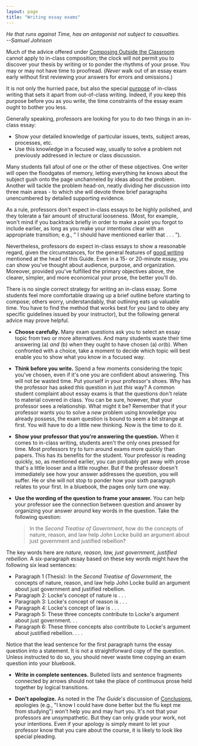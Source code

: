 ```yaml
---
layout: page
title: "Writing essay exams"
---
```


*He that runs against Time, has an antagonist not subject to casualties.*  
*--Samuel Johnson*

Much of the advice offered under [Composing Outside the Classroom](?pg=topics/composing.html) cannot apply to in-class composition; the clock will not permit you to discover your thesis by writing or to ponder the rhythms of your prose. You may or may not have time to proofread. (*Never* walk out of an essay exam early without first reviewing your answers for errors and omissions.)

It is not only the hurried pace, but also the special [purpose](?pg=topics/audiencepurpose.html) of in-class writing that sets it apart from out-of-class writing. Indeed, if you keep this purpose before you as you write, the time constraints of the essay exam ought to bother you less.

Generally speaking, professors are looking for you to do two things in an in-class essay:

-   Show your detailed knowledge of particular issues, texts, subject areas, processes, etc.
-   Use this knowledge in a focused way, usually to solve a problem not previously addressed in lecture or class discussion.

Many students fall afoul of one or the other of these objectives. One writer will open the floodgates of memory, letting everything he knows about the subject gush onto the page unchanneled by ideas about the problem. Another will tackle the problem head-on, neatly dividing her discussion into three main areas - to which she will devote three brief paragraphs unencumbered by detailed supporting evidence.

As a rule, professors don't expect in-class essays to be highly polished, and they tolerate a fair amount of structural looseness. (Most, for example, won't mind if you backtrack briefly in order to make a point you forgot to include earlier, as long as you make your intentions clear with an appropriate transition; e.g., " I should have mentioned earlier that . . . ").

Nevertheless, professors do expect in-class essays to show a reasonable regard, given the circumstances, for the general features of [good writing](?pg=topics/whatisgood.html) mentioned at the head of this Guide. Even in a 15- or 20-minute essay, you can show you've thought about audience, purpose, and organization. Moreover, provided you've fulfilled the primary objectives above, the clearer, simpler, and more economical your prose, the better you'll do.

There is no single correct strategy for writing an in-class essay. Some students feel more comfortable drawing up a brief outline before starting to compose; others worry, understandably, that outlining eats up valuable time. You have to find the method that works best for you (and to obey any specific guidelines issued by your instructor), but the following general advice may prove helpful.

-   **Choose carefully.** Many exam questions ask you to select an essay topic from two or more alternatives. And many students waste their time answering (a) *and* (b) when they ought to have chosen (a) *or*(b). When confronted with a choice, take a moment to decide which topic will best enable you to show what you know in a focused way.

-   **Think before you write.** Spend a few moments considering the topic you've chosen, even if it's one you are confident about answering. This will not be wasted time. Put yourself in your professor's shoes. Why has the professor has asked *this* question in just *this* way? A common student complaint about essay exams is that the questions don't relate to material covered in class. You can be sure, however, that your professor sees a relationship. What might it be? Remember that if your professor wants you to solve a *new* problem using knowledge you already possess, the exam question is bound to seem a bit strange at first. You will have to do a little new thinking. Now is the time to do it.

-   **Show your professor that you're answering the question.** When it comes to in-class writing, students aren't the only ones pressed for time. Most professors try to turn around exams more quickly than papers. This has its benefits for the student. Your professor is reading quickly, so, as mentioned earlier, you can probably get away with prose that's a little looser and a little rougher. But if the professor doesn't immediately see how your answer addresses the question, you will suffer. He or she will not stop to ponder how your sixth paragraph relates to your first. In a bluebook, the pages only turn one way.

-   **Use the wording of the question to frame your answer.** You can help your professor see the connection between question and answer by organizing your answer around key words in the question. Take the following question:

    > In the *Second Treatise of Government*, how do the concepts of nature, reason, and law help John Locke build an argument about just government and justified rebellion?

The key words here are *nature, reason, law, just government, justified rebellion.* A six-paragraph essay based on these key words might have the following six lead sentences:

-   Paragraph 1 (Thesis): In the *Second Treatise of Government*, the concepts of nature, reason, and law help John Locke build an argument about just government and justified rebellion.
-   Paragraph 2: Locke's concept of nature is . . .
-   Paragraph 3: Locke's concept of reason is . . .
-   Paragraph 4: Locke's concept of law is . . .
-   Paragraph 5: These three concepts contribute to Locke's argument about just government. . .
-   Paragraph 6: These three concepts also contribute to Locke's argument about justified rebellion. . . .

Notice that the lead sentence for the first paragraph turns the essay question into a statement. It is not a straightforward copy of the question. Unless instructed to do so, you should never waste time copying an exam question into your bluebook.

-   **Write in complete sentences.** Bulleted lists and sentence fragments connected by arrows should not take the place of continuous prose held together by logical transitions.

-   **Don't apologize.** As noted in the *The Guide*'s discussion of [Conclusions](?pg=topics/organization.html#conclusion), apologies (e.g., "I know I could have done better but the flu kept me from studying") won't help you and may hurt you. It's not that your professors are unsympathetic. But they can only grade your work, not your intentions. Even if your apology is simply meant to let your professor know that you care about the course, it is likely to look like special pleading.